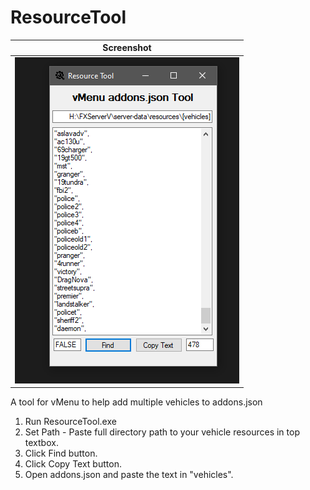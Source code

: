 # ResourceTool

|               Screenshot                  |
|                :---:                      |
|       <img src= "Screenshot.png"/>        |


A tool for vMenu to help add multiple vehicles to addons.json

1. Run ResourceTool.exe
2. Set Path - Paste full directory path to your vehicle resources in top textbox.
3. Click Find button.
4. Click Copy Text button.
5. Open addons.json and paste the text in "vehicles".
